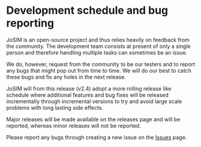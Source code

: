 # Development schedule and bug reporting

JoSIM is an open-source project and thus relies heavily on feedback from the community. The development team consists at present of only a single person and therefore handling multiple tasks can sometimes be an issue. 

We do, however, request from the community to be our testers and to report any bugs that might pop out from time to time. We will do our best to catch these bugs and fix any holes in the next release.

JoSIM will from this release (v2.4) adopt a more rolling release like schedule where additional features and bug fixes will be released incrementally through incremental versions to try and avoid large scale problems with long lasting side effects.

Major releases will be made available on the releases page and will be reported, whereas minor releases will not be reported.

Please report any bugs through creating a new issue on the [Issues](https://github.com/JoeyDelp/JoSIM/issues) page.